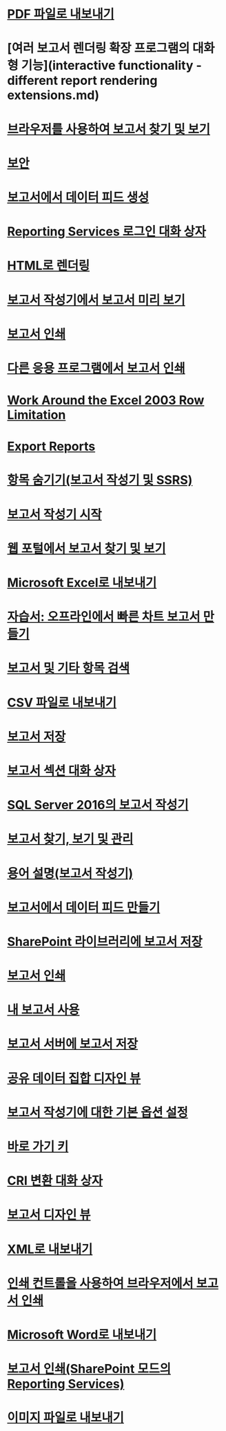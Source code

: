 # [PDF 파일로 내보내기](exporting-to-a-pdf-file-report-builder-and-ssrs.md)
# [여러 보고서 렌더링 확장 프로그램의 대화형 기능](interactive functionality - different report rendering extensions.md)
# [브라우저를 사용하여 보고서 찾기 및 보기](finding-and-viewing-reports-with-a-browser-report-builder-and-ssrs.md)
# [보안](security-report-builder.md)
# [보고서에서 데이터 피드 생성](generate-data-feeds-from-a-report-report-builder-and-ssrs.md)
# [Reporting Services 로그인 대화 상자](reporting-services-login-dialog-box-report-builder.md)
# [HTML로 렌더링](rendering-to-html-report-builder-and-ssrs.md)
# [보고서 작성기에서 보고서 미리 보기](previewing-reports-in-report-builder.md)
# [보고서 인쇄](print-a-report-report-builder-and-ssrs.md)
# [다른 응용 프로그램에서 보고서 인쇄](print-reports-from-other-applications-report-builder-and-ssrs.md)
# [Work Around the Excel 2003 Row Limitation](work-around-the-excel-2003-row-limitation.md)
# [Export Reports](export-reports-report-builder-and-ssrs.md)
# [항목 숨기기(보고서 작성기 및 SSRS)](hide-an-item-report-builder-and-ssrs.md)
# [보고서 작성기 시작](start-report-builder.md)
# [웹 포털에서 보고서 찾기 및 보기](finding-and-viewing-reports-in-the-web-portal-report-builder-and-ssrs.md)
# [Microsoft Excel로 내보내기](exporting-to-microsoft-excel-report-builder-and-ssrs.md)
# [자습서: 오프라인에서 빠른 차트 보고서 만들기](tutorial-create-a-quick-chart-report-offline-report-builder.md)
# [보고서 및 기타 항목 검색](searching-for-reports-and-other-items-report-builder-and-ssrs.md)
# [CSV 파일로 내보내기](exporting-to-a-csv-file-report-builder-and-ssrs.md)
# [보고서 저장](saving-reports-report-builder.md)
# [보고서 섹션 대화 상자](report-sections-dialog-box-report-builder.md)
# [SQL Server 2016의 보고서 작성기](report-builder-in-sql-server-2016.md)
# [보고서 찾기, 보기 및 관리](finding-viewing-and-managing-reports-report-builder-and-ssrs.md)
# [용어 설명(보고서 작성기)](glossary-report-builder.md)
# [보고서에서 데이터 피드 만들기](generating-data-feeds-from-reports-report-builder-and-ssrs.md)
# [SharePoint 라이브러리에 보고서 저장](save-a-report-to-a-sharepoint-library-report-builder.md)
# [보고서 인쇄](print-reports-report-builder-and-ssrs.md)
# [내 보고서 사용](using-my-reports-report-builder-and-ssrs.md)
# [보고서 서버에 보고서 저장](save-reports-to-a-report-server-report-builder.md)
# [공유 데이터 집합 디자인 뷰](shared-dataset-design-view-report-builder.md)
# [보고서 작성기에 대한 기본 옵션 설정](set-default-options-for-report-builder.md)
# [바로 가기 키](keyboard-shortcuts-report-builder.md)
# [CRI 변환 대화 상자](convert-cri-dialog-box-report-builder.md)
# [보고서 디자인 뷰](report-design-view-report-builder.md)
# [XML로 내보내기](exporting-to-xml-report-builder-and-ssrs.md)
# [인쇄 컨트롤을 사용하여 브라우저에서 보고서 인쇄](print-reports-from-a-browser-with-the-print-control-report-builder-and-ssrs.md)
# [Microsoft Word로 내보내기](exporting-to-microsoft-word-report-builder-and-ssrs.md)
# [보고서 인쇄(SharePoint 모드의 Reporting Services)](print-a-report-reporting-services-in-sharepoint-mode.md)
# [이미지 파일로 내보내기](exporting-to-an-image-file-report-builder-and-ssrs.md)
